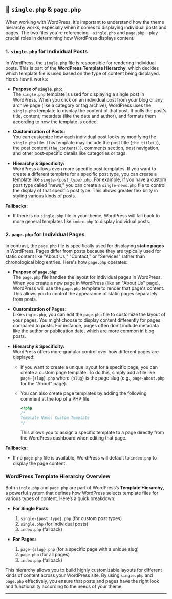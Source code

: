 ## 📌  `single.php` & `page.php`

When working with WordPress, it's important to understand how the theme hierarchy works, especially when it comes to displaying individual posts and pages. The two files you're referencing—`single.php` and `page.php`—play crucial roles in determining how WordPress displays content.

### 1. **`single.php` for Individual Posts**
In WordPress, the `single.php` file is responsible for rendering individual posts. This is part of the **WordPress Template Hierarchy**, which decides which template file is used based on the type of content being displayed. Here’s how it works:

- **Purpose of `single.php`:**  
   The `single.php` template is used for displaying a single post in WordPress. When you click on an individual post from your blog or any archive page (like a category or tag archive), WordPress uses the `single.php` template to display the content of that post. It pulls the post's title, content, metadata (like the date and author), and formats them according to how the template is coded.

- **Customization of Posts:**  
   You can customize how each individual post looks by modifying the `single.php` file. This template may include the post title (`the_title()`), the post content (`the_content()`), comments section, post navigation, and other post-specific details like categories or tags.

- **Hierarchy & Specificity:**  
   WordPress allows even more specific post templates. If you want to create a different template for a specific post type, you can create a template like `single-{post_type}.php`. For example, if you have a custom post type called "news," you can create a `single-news.php` file to control the display of that specific post type. This allows greater flexibility in styling various kinds of posts.

**Fallbacks:**  
   - If there is no `single.php` file in your theme, WordPress will fall back to more general templates like `index.php` to display individual posts.

### 2. **`page.php` for Individual Pages**
In contrast, the `page.php` file is specifically used for displaying **static pages** in WordPress. Pages differ from posts because they are typically used for static content like "About Us," "Contact," or "Services" rather than chronological blog entries. Here's how `page.php` operates:

- **Purpose of `page.php`:**  
   The `page.php` file handles the layout for individual pages in WordPress. When you create a new page in WordPress (like an "About Us" page), WordPress will use the `page.php` template to render that page's content. This allows you to control the appearance of static pages separately from posts.

- **Customization of Pages:**  
   Like `single.php`, you can edit the `page.php` file to customize the layout of your pages. You might choose to display content differently for pages compared to posts. For instance, pages often don't include metadata like the author or publication date, which are more common in blog posts.

- **Hierarchy & Specificity:**  
   WordPress offers more granular control over how different pages are displayed:
   - If you want to create a unique layout for a specific page, you can create a custom page template. To do this, simply add a file like `page-{slug}.php` where `{slug}` is the page slug (e.g., `page-about.php` for the "About" page).
   - You can also create page templates by adding the following comment at the top of a PHP file:

     ```php
     <?php
     /*
     Template Name: Custom Template
     */
     ```

     This allows you to assign a specific template to a page directly from the WordPress dashboard when editing that page.

**Fallbacks:**  
   - If no `page.php` file is available, WordPress will default to `index.php` to display the page content.



### WordPress Template Hierarchy Overview
Both `single.php` and `page.php` are part of WordPress’s **Template Hierarchy**, a powerful system that defines how WordPress selects template files for various types of content. Here’s a quick breakdown:

- **For Single Posts:**
   1. `single-{post_type}.php` (for custom post types)
   2. `single.php` (for individual posts)
   3. `index.php` (fallback)

- **For Pages:**
   1. `page-{slug}.php` (for a specific page with a unique slug)
   2. `page.php` (for all pages)
   3. `index.php` (fallback)

This hierarchy allows you to build highly customizable layouts for different kinds of content across your WordPress site. By using `single.php` and `page.php` effectively, you ensure that posts and pages have the right look and functionality according to the needs of your theme.

---